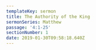 ```yaml
---
templateKey: sermon
title: The Authority of the King
sermonSeries: Matthew
passage: '4:1-25'
sectionNumber: 1
date: 2019-01-30T09:58:18.640Z
---
```


